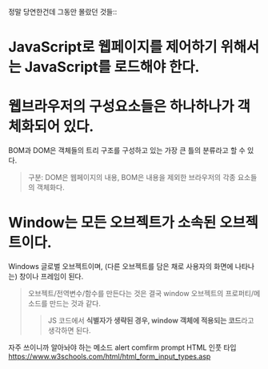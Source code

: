 정말 당연한건데 그동안 몰랐던 것들:: 

# JavaScript로 웹페이지를 제어하기 위해서는 JavaScript를 로드해야 한다.  


#  웹브라우저의 구성요소들은 하나하나가 객체화되어 있다.


BOM과 DOM은 객체들의 트리 구조를 구성하고 있는 가장 큰 틀의 분류라고 할 수 있다.
>구분: DOM은 웹페이지의 내용, BOM은 내용을 제외한 브라우저의 각종 요소들의 객체화다. 

# Window는 모든 오브젝트가 소속된 오브젝트이다. 

Windows 글로벌 오브젝트이며, (다른 오브젝트를 담은 채로 사용자의 화면에 나타나는) 창이나 프레임이 된다.  
>오브젝트/전역변수/함수를 만든다는 것은 결국 window 오브젝트의 프로퍼티/메소드를 만드는 것과 같다.  
>>JS 코드에서 **식별자가 생략된 경우, window 객체에 적용되는 코드**라고 생각하면 된다.  


자주 쓰이니까 알아놔야 하는 메소드
alert
comfirm
prompt
HTML 인풋 타입 https://www.w3schools.com/html/html_form_input_types.asp



